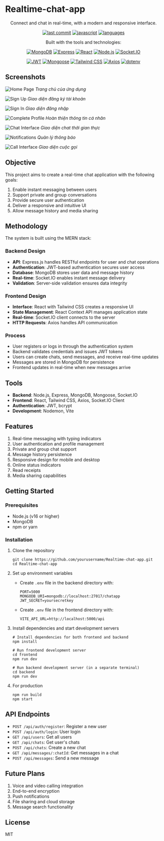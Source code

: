# Realtime-chat-app

<div align="center">Connect and chat in real-time, with a modern and responsive interface.</div>

<div align="center">
  
[![last commit](https://img.shields.io/badge/last%20commit-october%202023-blue)](https://github.com/yourusername/Realtime-chat-app)
[![javascript](https://img.shields.io/badge/javascript-100.0%25-blue)](https://github.com/yourusername/Realtime-chat-app)
[![languages](https://img.shields.io/badge/languages-1-blue)](https://github.com/yourusername/Realtime-chat-app)

</div>

<div align="center">Built with the tools and technologies:</div>

<div align="center">
  
<!-- These technologies are confirmed to be used in the codebase -->
[![MongoDB](https://img.shields.io/badge/MongoDB-47A248?style=for-the-badge&logo=mongodb&logoColor=white)](https://www.mongodb.com/)
[![Express](https://img.shields.io/badge/Express-000000?style=for-the-badge&logo=express&logoColor=white)](https://expressjs.com/)
[![React](https://img.shields.io/badge/React-61DAFB?style=for-the-badge&logo=react&logoColor=black)](https://reactjs.org/)
[![Node.js](https://img.shields.io/badge/Node.js-339933?style=for-the-badge&logo=nodedotjs&logoColor=white)](https://nodejs.org/)
[![Socket.IO](https://img.shields.io/badge/Socket.io-010101?style=for-the-badge&logo=socket.io&logoColor=white)](https://socket.io/)

</div>

<div align="center">
  
[![JWT](https://img.shields.io/badge/JWT-000000?style=for-the-badge&logo=jsonwebtokens&logoColor=white)](https://jwt.io/)
[![Mongoose](https://img.shields.io/badge/Mongoose-880000?style=for-the-badge&logo=mongoose&logoColor=white)](https://mongoosejs.com/)
[![Tailwind CSS](https://img.shields.io/badge/Tailwind_CSS-38B2AC?style=for-the-badge&logo=tailwind-css&logoColor=white)](https://tailwindcss.com/)
[![Axios](https://img.shields.io/badge/Axios-5A29E4?style=for-the-badge&logo=axios&logoColor=white)](https://axios-http.com/)
[![dotenv](https://img.shields.io/badge/dotenv-ECD53F?style=for-the-badge&logo=dotenv&logoColor=black)](https://github.com/motdotla/dotenv)

</div>

## Screenshots

![Home Page](./image/homepage.png)
*Trang chủ của ứng dụng*

![Sign Up](./image/signuppage.png)
*Giao diện đăng ký tài khoản*

![Sign In](./image/Signinpage.png)
*Giao diện đăng nhập*

![Complete Profile](./image/completeprofilepage.png)
*Hoàn thiện thông tin cá nhân*

![Chat Interface](./image/chatpage.png)
*Giao diện chat thời gian thực*

![Notifications](./image/notificationspage.png)
*Quản lý thông báo*

![Call Interface](./image/callapp.png)
*Giao diện cuộc gọi*

## Objective
This project aims to create a real-time chat application with the following goals:
1. Enable instant messaging between users
2. Support private and group conversations
3. Provide secure user authentication
4. Deliver a responsive and intuitive UI
5. Allow message history and media sharing

## Methodology
The system is built using the MERN stack:

### Backend Design
- **API**: Express.js handles RESTful endpoints for user and chat operations
- **Authentication**: JWT-based authentication secures user access
- **Database**: MongoDB stores user data and message history
- **Real-time**: Socket.IO enables instant message delivery
- **Validation**: Server-side validation ensures data integrity

### Frontend Design
- **Interface**: React with Tailwind CSS creates a responsive UI
- **State Management**: React Context API manages application state
- **Real-time**: Socket.IO client connects to the server
- **HTTP Requests**: Axios handles API communication

### Process
- User registers or logs in through the authentication system
- Backend validates credentials and issues JWT tokens
- Users can create chats, send messages, and receive real-time updates
- Messages are stored in MongoDB for persistence
- Frontend updates in real-time when new messages arrive

## Tools
- **Backend**: Node.js, Express, MongoDB, Mongoose, Socket.IO
- **Frontend**: React, Tailwind CSS, Axios, Socket.IO Client
- **Authentication**: JWT, bcrypt
- **Development**: Nodemon, Vite

## Features
1. Real-time messaging with typing indicators
2. User authentication and profile management
3. Private and group chat support
4. Message history persistence
5. Responsive design for mobile and desktop
6. Online status indicators
7. Read receipts
8. Media sharing capabilities

## Getting Started

### Prerequisites
- Node.js (v16 or higher)
- MongoDB
- npm or yarn

### Installation

1. Clone the repository
   ```
   git clone https://github.com/yourusername/Realtime-chat-app.git
   cd Realtime-chat-app
   ```

2. Set up environment variables
   - Create `.env` file in the backend directory with:
     ```
     PORT=5000
     MONGODB_URI=mongodb://localhost:27017/chatapp
     JWT_SECRET=yoursecretkey
     ```
   - Create `.env` file in the frontend directory with:
     ```
     VITE_API_URL=http://localhost:5000/api
     ```

3. Install dependencies and start development servers
   ```
   # Install dependencies for both frontend and backend
   npm install
   
   # Run frontend development server
   cd frontend
   npm run dev
   
   # Run backend development server (in a separate terminal)
   cd backend
   npm run dev
   ```

4. For production
   ```
   npm run build
   npm start
   ```

## API Endpoints
- `POST /api/auth/register`: Register a new user
- `POST /api/auth/login`: User login
- `GET /api/users`: Get all users
- `GET /api/chats`: Get user's chats
- `POST /api/chats`: Create a new chat
- `GET /api/messages/:chatId`: Get messages in a chat
- `POST /api/messages`: Send a new message

## Future Plans
1. Voice and video calling integration
2. End-to-end encryption
3. Push notifications
4. File sharing and cloud storage
5. Message search functionality

## License
MIT